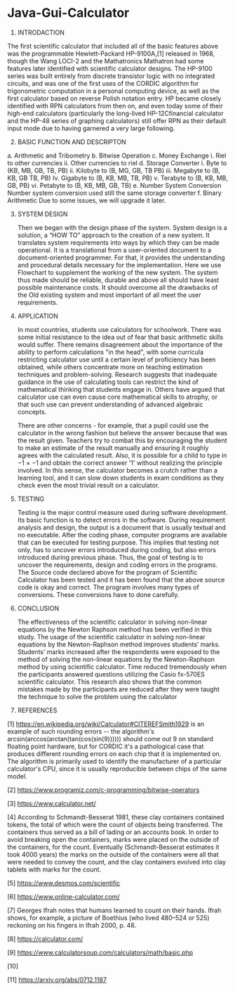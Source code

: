 # Java-Gui-Calculator
1. INTRODACTION

The first scientific calculator that included all of the basic features above was the programmable Hewlett-Packard HP-9100A,[1] released in 1968, though the Wang LOCI-2 and the Mathatronics Mathatron had some features later identified with scientific calculator designs. The HP-9100 series was built entirely from discrete transistor logic with no integrated circuits, and was one of the first uses of the CORDIC algorithm for trigonometric computation in a personal computing device, as well as the first calculator based on reverse Polish notation entry. HP became closely identified with RPN calculators from then on, and even today some of their high-end calculators (particularly the long-lived HP-12Cfinancial calculator and the HP-48 series of graphing calculators) still offer RPN as their default input mode due to having garnered a very large following.

2. BASIC FUNCTION AND DESCRIPTON

  a. Arithmetic and Tribometry
  b. Bitwise Operation
  c. Money Exchange
    i. Riel to other currencies
    ii. Other currencies to riel
  d. Storage Converter
    i. Byte to (KB, MB, GB, TB, PB)
    ii. Kilobyte to (B, MG, GB, TB PB)
    iii. Megabyte to (B, KB, GB TB, PB)
    Iv. Gigabyte to (B, KB, MB, TB, PB)
    v. Terabyte to (B, KB, MB, GB, PB)
    vi. Petabyte to (B, KB, MB, GB, TB)
  e. Number System Conversion
      Number system conversion used still the same storage converter
  f. Binary Arithmetic
      Due to some issues, we will upgrade it later.
      
3. SYSTEM DESIGN

    Then we began with the design phase of the system. System design is a solution, a “HOW TO” approach to the creation of a new system. It translates system requirements into ways by which they can be made operational. It is a translational from a user-oriented document to a document-oriented programmer. For that, it provides the understanding and procedural details necessary for the implementation. Here we use Flowchart to supplement the working of the new system. The system thus made should be reliable, durable and above all should have least possible maintenance costs. It should overcome all the drawbacks of the Old existing system and most important of all meet the user requirements.
    
4. APPLICATION
    
    In most countries, students use calculators for schoolwork. There was some initial resistance to the idea out of fear that basic arithmetic skills would suffer. There remains disagreement about the importance of the ability to perform calculations "in the head", with some curricula restricting calculator use until a certain level of proficiency has been obtained, while others concentrate more on teaching estimation techniques and problem-solving. Research suggests that inadequate guidance in the use of calculating tools can restrict the kind of mathematical thinking that students engage in. Others have argued that calculator use can even cause core mathematical skills to atrophy, or that such use can prevent understanding of advanced algebraic concepts.

    There are other concerns - for example, that a pupil could use the calculator in the wrong fashion but believe the answer because that was the result given. Teachers try to combat this by encouraging the student to make an estimate of the result manually and ensuring it roughly agrees with the calculated result. Also, it is possible for a child to type in −1 × −1 and obtain the correct answer '1' without realizing the principle involved. In this sense, the calculator becomes a crutch rather than a learning tool, and it can slow down students in exam conditions as they check even the most trivial result on a calculator.
    
5. TESTING

    Testing is the major control measure used during software development. Its basic function is to detect errors in the software. During requirement analysis and design, the output is a document that is usually textual and no executable. After the coding phase, computer programs are available that can be executed for testing purpose. This implies that testing not only, has to uncover errors introduced during coding, but also errors introduced during previous phase. Thus, the goal of testing is to uncover the requirements, design and coding errors in the programs. The Source code declared above for the program of Scientific Calculator has been tested and it has been found that the above source code is okay and correct. The program involves many types of conversions. These conversions have to done carefully.
    
6. CONCLUSION

    The effectiveness of the scientific calculator in solving non-linear equations by the Newton Raphson method has been verified in this study. The usage of the scientific calculator in solving non-linear equations by the Newton-Raphson method improves students’ marks. Students’ marks increased after the respondents were exposed to the method of solving the non-linear equations by the Newton-Raphson method by using scientific calculator. Time reduced tremendously when the participants answered questions utilizing the Casio fx-570ES scientific calculator. This research also shows that the common mistakes made by the participants are reduced after they were taught the technique to solve the problem using the calculator
    
7. REFERENCES

[1] https://en.wikipedia.org/wiki/Calculator#CITEREFSmith1929 is an example of such rounding errors -- the algorithm's arcsin(arccos(arctan(tan(cos(sin(9)))))) should come out 9 on standard floating point hardware, but for CORDIC it's a pathological case that produces different rounding errors on each chip that it is implemented on. The algorithm is primarily used to identify the manufacturer of a particular calculator's CPU, since it is usually reproducible between chips of the same model.

[2] https://www.programiz.com/c-programming/bitwise-operators

[3] https://www.calculator.net/

[4] According to Schmandt-Besserat 1981, these clay containers contained tokens, the total of which were the count of objects being transferred. The containers thus served as a bill of lading or an accounts book. In order to avoid breaking open the containers, marks were placed on the outside of the containers, for the count. Eventually (Schmandt-Besserat estimates it took 4000 years) the marks on the outside of the containers were all that were needed to convey the count, and the clay containers evolved into clay tablets with marks for the count.

[5] https://www.desmos.com/scientific

[6] https://www.online-calculator.com/

[7] Georges Ifrah notes that humans learned to count on their hands. Ifrah shows, for example, a picture of Boethius (who lived 480–524 or 525) reckoning on his fingers in Ifrah 2000, p. 48.

[8] https://calculator.com/

[9] https://www.calculatorsoup.com/calculators/math/basic.php

[10]

[11] https://arxiv.org/abs/0712.1187
